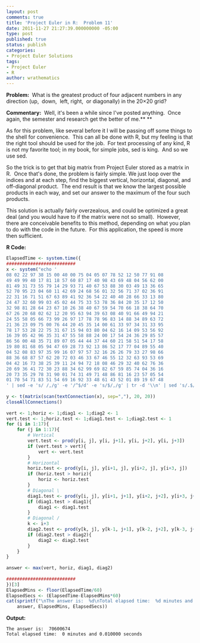 ```yaml
---
layout: post
comments: true
title: 'Project Euler in R:  Problem 11'
date: 2011-11-27 21:27:39.000000000 -05:00
type: post
published: true
status: publish
categories:
- Project Euler Solutions
tags:
- Project Euler
- R
author: wrathematics
---
```



**Problem:**  What is the greatest product of four adjacent numbers in
any direction (up,  down,  left, right,  or diagonally) in the 20×20
grid?

**Commentary:**  Well, it's been a while since I've posted anything. 
Once again, the semester and research get the better of me.** **

As for this problem, like several before it I will be passing off some
things to the shell for convenience.  This can all be done with R, but
my feeling is that the right tool should be used for the job.  For text
processing of any kind, R is not my favorite tool; in my book, for
simple jobs, sed is king.  And so we use sed.

So the trick is to get that big matrix from Project Euler stored as a
matrix in R.  Once that's done, the problem is fairly simple. We just
loop over the indices and at each step, find the biggest vertical,
horizontal, diagonal, and off-diagonal product.  The end result is that
we know the largest possible products in each way, and set our answer to
the maximum of the four such products.

This solution is actually fairly overzealous, and could be optimized a
great deal (and you would have to if the matrix were not so small). 
However, there are conceivable benefits to this method, depending on
what you plan to do with the code in the future.  For this application,
the speed is more then sufficient.

**R Code:**

```R
ElapsedTime <- system.time({
##########################
x <- system("echo '
08 02 22 97 38 15 00 40 00 75 04 05 07 78 52 12 50 77 91 08
49 49 99 40 17 81 18 57 60 87 17 40 98 43 69 48 04 56 62 00
81 49 31 73 55 79 14 29 93 71 40 67 53 88 30 03 49 13 36 65
52 70 95 23 04 60 11 42 69 24 68 56 01 32 56 71 37 02 36 91
22 31 16 71 51 67 63 89 41 92 36 54 22 40 40 28 66 33 13 80
24 47 32 60 99 03 45 02 44 75 33 53 78 36 84 20 35 17 12 50
32 98 81 28 64 23 67 10 26 38 40 67 59 54 70 66 18 38 64 70
67 26 20 68 02 62 12 20 95 63 94 39 63 08 40 91 66 49 94 21
24 55 58 05 66 73 99 26 97 17 78 78 96 83 14 88 34 89 63 72
21 36 23 09 75 00 76 44 20 45 35 14 00 61 33 97 34 31 33 95
78 17 53 28 22 75 31 67 15 94 03 80 04 62 16 14 09 53 56 92
16 39 05 42 96 35 31 47 55 58 88 24 00 17 54 24 36 29 85 57
86 56 00 48 35 71 89 07 05 44 44 37 44 60 21 58 51 54 17 58
19 80 81 68 05 94 47 69 28 73 92 13 86 52 17 77 04 89 55 40
04 52 08 83 97 35 99 16 07 97 57 32 16 26 26 79 33 27 98 66
88 36 68 87 57 62 20 72 03 46 33 67 46 55 12 32 63 93 53 69
04 42 16 73 38 25 39 11 24 94 72 18 08 46 29 32 40 62 76 36
20 69 36 41 72 30 23 88 34 62 99 69 82 67 59 85 74 04 36 16
20 73 35 29 78 31 90 01 74 31 49 71 48 86 81 16 23 57 05 54
01 70 54 71 83 51 54 69 16 92 33 48 61 43 52 01 89 19 67 48
' | sed -e 's/ /,/g' -e '/^$/d' -e 's/$/,/g' | tr -d '\\n' | sed 's/.$//'", intern=TRUE)
 
y <- t(matrix(scan(textConnection(x), sep=","), 20, 20))
closeAllConnections()
 
vert <- 1;horiz <- 1;diag1 <- 1;diag2 <- 1
vert.test <- 1;horiz.test <- 1;diag1.test <- 1;diag2.test <- 1
for (i in 1:17){
    for (j in 1:17){
        # Vertical
        vert.test <- prod(y[i, j], y[i, j+1], y[i, j+2], y[i, j+3])
        if (vert.test > vert){
            vert <- vert.test
        }
        # Horizontal
        horiz.test <- prod(y[i, j], y[i+1, j], y[i+2, j], y[i+3, j])
        if (horiz.test > horiz){
            horiz <- horiz.test
        }
        # Diagonal \
        diag1.test <- prod(y[i, j], y[i+1, j+1], y[i+2, j+2], y[i+3, j+3])
        if (diag1.test > diag1){
            diag1 <- diag1.test
        }
        # Diagonal /
        k <- i+3
        diag2.test <- prod(y[k, j], y[k-1, j+1], y[k-2, j+2], y[k-3, j+3])
        if (diag2.test > diag2){
            diag2 <- diag2.test
        }
    }
}
 
answer <- max(vert, horiz, diag1, diag2)
 
##########################
})[3]
ElapsedMins <- floor(ElapsedTime/60)
ElapsedSecs <- (ElapsedTime-ElapsedMins*60)
cat(sprintf("\nThe answer is:  %d\nTotal elapsed time:  %d minutes and %f seconds\n",
    answer, ElapsedMins, ElapsedSecs))
```

**Output:**

```
The answer is:  70600674
Total elapsed time:  0 minutes and 0.010000 seconds
```
